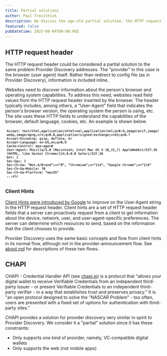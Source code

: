 ```yaml
---
title: Partial solutions
author: Paul Trevithick
description: We discuss the age-old partial solution, the HTTP request header.
featured: false
pubDatetime: 2023-09-04T00:00:00Z
---
```


## HTTP request header

The HTTP request header could be considered a partial solution to the same problem Provider Discovery addresses. The "provider" in this case is the browser (user agent) itself. Rather than redirect to config file (as in Provider Discovery), information is included inline. 

Websites need to discover information about the person's browser and operating system capabilities. To address this need, websites read field values from the HTTP request header inserted by the browser. The header typically includes, among others, a "User-Agent" field that indicates the person's browser version, the operating system the person is using, etc. The site uses these HTTP fields to understand the capabilities of the browser, default language, cookies, etc. An example is shown below.

![http-header](../../assets/http-header.png)

### Client Hints

[Client Hints were introduced by Google](https://developer.chrome.com/en/articles/user-agent-client-hints/) to improve on the User-Agent string in the HTTP request header. Client hints are a set of HTTP request header fields that a server can proactively request from a client to get information about the device, network, user, and user-agent-specific preferences. The server can determine which resources to send, based on the information that the client chooses to provide. 

Provider Discovery uses the same basic concepts and flow from client hints in its normal flow, although not in the provider-announcement flow. See [about.md](../../pages/about.md) for descriptions of these two flows.

## CHAPI

CHAPI - Credential Handler API (see [chapi.io](https://chapi.io)) is a protocol that "allows your digital wallet to receive Verifiable Credentials from an independent third-party issuer - or present Verifiable Credentials to an independent third-party verifier - in a way that establishes trust and preserves privacy." It is "an open protocol designed to solve the "NASCAR Problem" - too often, users are presented with a fixed set of options for authentication with third-party sites." 

CHAPI provides a solution for provider discovery very similar in spirit to Provider Discovery. We consider it a "partial" solution since it has these constraints:

- Only supports one kind of provider, namely, VC-compatible digital wallets
- Only supports the web (not mobile apps)





